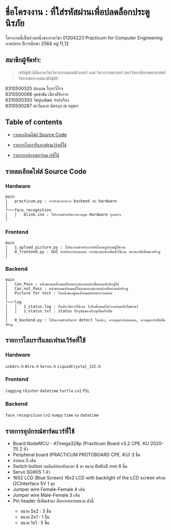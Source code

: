 # ชื่อโครงงาน : ที่ใส่รหัสผ่านเพื่อปลดล็อกประตูนิรภัย
โครงงานนี้เป็นส่วนหนึ่งของรายวิชา 01204223 Practicum for Computer Engineering ภาคปลาย ปีการศึกษา 2564 หมู่ 11,12

## สมาชิกผู้จัดทำ:  
> :shipit:นิสิตภาควิชาวิศวกรรมคอมพิวเตอร์ คณะวิศวกรรมศาสตร์ มหาวิทยาลัยเกษตรศาสตร์ วิทยาเขตบางเขน:shipit:  

6310500325 ปองภพ ไกรรวีโรจ<br>
6310500066 สุคชาธัม เซียวศิริถาวร<br>
6310500350 วิชญ์นพัฒน์ จำปาเรือง<br>
6310500287 ตะวันฉาย ฉัตรกุล ณ อยุธยา<br>

## Table of contents    
  - [รายละเอียดไฟล์ Source Code](#รายละเอียดไฟล์-source-code)
  - [รายการไลบรารีและเฟรมเวิร์คที่ใช้](#รายการไลบรารีและเฟรมเวิร์คที่ใช้)

  - [รายการอุปกรณ์ฮาร์ดแวร์ที่ใช้](#รายการอุปกรณ์ฮาร์ดแวร์ที่ใช้)


## รายละเอียดไฟล์ Source Code
### Hardware   
```
main
│   practicum.py : การส่งค่าระหว่าง backend กับ hardware
│
└───face_recognition
│   │   blink.ino : โปรกรมสำหรับการควบคุม Hardware ทุกอย่าง
│
```
### Frontend  
```
main
│   1_upload_picture.py : โปรแกรมสำหรับการอัพโหลดรูปภาพผู้ใช้งาน   
│   0_frontend.py : GUI สำหรับการแสดงผล การสแกนหน้าเพื่อเข้าใช้งาน สถานะเปิดปิดของประตู
│
```
### Backend  
    
```
main
│   Can_Pass : หน้าของคนทั้งหมดที่สามารถสแกนหน้าเพื่อผ่านเข้าประตูได้
│   Can_not_Pass : หน้าของคนทั้งหมดที่ไม่สามารถสแกนหน้าเพื่อผ่านเข้าประตู
│   Picture for test : ใบหน้าของผู้คนทั้งหมดสำหรับการดสอบ
│
└───log
│   │   1_status.log : ก็บประวัติการใช้งาน (เก็บทั้งหมดไม่ว่าจะผ่านหรือไม่ผ่าน)  
│   │   1_status.txt : status ปัจจุบันของประตุเปิดหรือปิด
│   
│   0_backend.py : โปรแกรมสำหรับการ detect ใบหน้า, ควบคุมการแสดงผล, ควบคุมการเปิดปิดประตู
```
## รายการไลบรารีและเฟรมเวิร์คที่ใช้
### Hardware 
`usbdrv.h` `Wire.h` `Servo.h` `LiquidCrystal_I2C.h`  

### Frontend 
`logging` `tkinter` `datetime` `turtle` `cv2` `PIL`  

### Backend 
`face_recognition` `cv2` `numpy` `time` `os` `datetime` 

## รายการอุปกรณ์ฮาร์ดแวร์ที่ใช้
<ul>
  <li>Board NodeMCU - ATmega328p (Practicum Board v3.2 CPE. KU 2020-11) 2 ตัว</li>
  <li>Peripheral board (PRACTICUM PROTOBOARD CPE. KU) 3 ชิ้น</li>
  <li>สายแพ 3 เส้น</li>
  <li>Switch button กดติดปล่อยดับแบบ 4 ขา ขนาด 6x6x5 mm 6 ชิ้น</li>
  <li>Servo SG90S 1 ตัว</li>
  <li>1602 LCD (Blue Screen) 16x2 LCD with backlight of the LCD screen พร้อม I2CInterface 5V 1 ชุด</li>
  <li>Jumper wire Female-Female 4 เส้น</li>
  <li>Jumper wire Male-Female 3 เส้น</li>
  <li>Pin header ที่เพิ่มเข้ามา มีหลากหลายขนาด ดังนี้</li>
    <ul>
      <li>ขนาด 5x2 : 3 ชิ้น</li>
      <li>ขนาด 2x1 : 1 ชิ้น</li>
      <li>ขนาด 1x1 : 5 ชิ้น</li>
    </ul>
  </ul>
